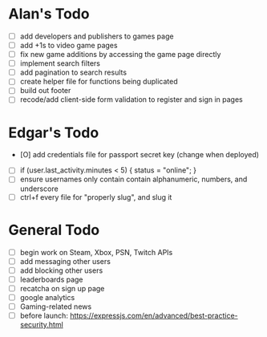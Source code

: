 # Alan's Todo
- [ ] add developers and publishers to games page
- [ ] add +1s to video game pages
- [ ] fix new game additions by accessing the game page directly
- [ ] implement search filters
- [ ] add pagination to search results
- [ ] create helper file for functions being duplicated
- [ ] build out footer
- [ ] recode/add client-side form validation to register and sign in pages

# Edgar's Todo
- [O] add credentials file for passport secret key (change when deployed)
- [ ] if (user.last_activity.minutes < 5) { status = "online"; }
- [ ] ensure usernames only contain contain alphanumeric, numbers, and underscore
- [ ] ctrl+f every file for "properly slug", and slug it

# General Todo
- [ ] begin work on Steam, Xbox, PSN, Twitch APIs
- [ ] add messaging other users
- [ ] add blocking other users
- [ ] leaderboards page
- [ ] recatcha on sign up page
- [ ] google analytics
- [ ] Gaming-related news
- [ ] before launch: https://expressjs.com/en/advanced/best-practice-security.html
